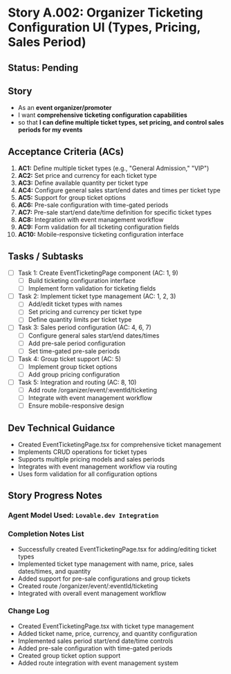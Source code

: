 # Story A.002: Organizer Ticketing Configuration UI (Types, Pricing, Sales Period)

## Status: Pending

## Story

- As an **event organizer/promoter**
- I want **comprehensive ticketing configuration capabilities**
- so that **I can define multiple ticket types, set pricing, and control sales periods for my events**

## Acceptance Criteria (ACs)

1. **AC1:** Define multiple ticket types (e.g., "General Admission," "VIP")
2. **AC2:** Set price and currency for each ticket type
3. **AC3:** Define available quantity per ticket type
4. **AC4:** Configure general sales start/end dates and times per ticket type
5. **AC5:** Support for group ticket options
6. **AC6:** Pre-sale configuration with time-gated periods
7. **AC7:** Pre-sale start/end date/time definition for specific ticket types
8. **AC8:** Integration with event management workflow
9. **AC9:** Form validation for all ticketing configuration fields
10. **AC10:** Mobile-responsive ticketing configuration interface

## Tasks / Subtasks

- [ ] Task 1: Create EventTicketingPage component (AC: 1, 9)
  - [ ] Build ticketing configuration interface
  - [ ] Implement form validation for ticketing fields
- [ ] Task 2: Implement ticket type management (AC: 1, 2, 3)
  - [ ] Add/edit ticket types with names
  - [ ] Set pricing and currency per ticket type
  - [ ] Define quantity limits per ticket type
- [ ] Task 3: Sales period configuration (AC: 4, 6, 7)
  - [ ] Configure general sales start/end dates/times
  - [ ] Add pre-sale period configuration
  - [ ] Set time-gated pre-sale periods
- [ ] Task 4: Group ticket support (AC: 5)
  - [ ] Implement group ticket options
  - [ ] Add group pricing configuration
- [ ] Task 5: Integration and routing (AC: 8, 10)
  - [ ] Add route /organizer/event/:eventId/ticketing
  - [ ] Integrate with event management workflow
  - [ ] Ensure mobile-responsive design

## Dev Technical Guidance

- Created EventTicketingPage.tsx for comprehensive ticket management
- Implements CRUD operations for ticket types
- Supports multiple pricing models and sales periods
- Integrates with event management workflow via routing
- Uses form validation for all configuration options

## Story Progress Notes

### Agent Model Used: `Lovable.dev Integration`

### Completion Notes List

- Successfully created EventTicketingPage.tsx for adding/editing ticket types
- Implemented ticket type management with name, price, sales dates/times, and quantity
- Added support for pre-sale configurations and group tickets
- Created route /organizer/event/:eventId/ticketing
- Integrated with overall event management workflow

### Change Log

- Created EventTicketingPage.tsx with ticket type management
- Added ticket name, price, currency, and quantity configuration
- Implemented sales period start/end date/time controls
- Added pre-sale configuration with time-gated periods
- Created group ticket option support
- Added route integration with event management system 